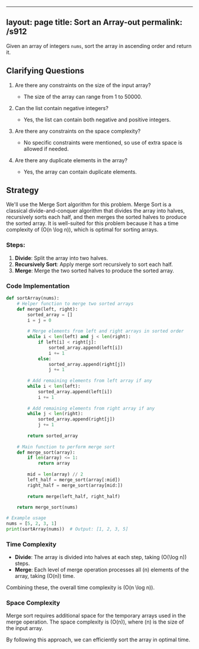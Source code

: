 
---
layout: page
title:  Sort an Array-out
permalink: /s912
---

Given an array of integers `nums`, sort the array in ascending order and return it.

## Clarifying Questions

1. Are there any constraints on the size of the input array?
   - The size of the array can range from 1 to 50000.
   
2. Can the list contain negative integers?
   - Yes, the list can contain both negative and positive integers.
   
3. Are there any constraints on the space complexity?
   - No specific constraints were mentioned, so use of extra space is allowed if needed.

4. Are there any duplicate elements in the array?
   - Yes, the array can contain duplicate elements.

## Strategy

We'll use the Merge Sort algorithm for this problem. Merge Sort is a classical divide-and-conquer algorithm that divides the array into halves, recursively sorts each half, and then merges the sorted halves to produce the sorted array. It is well-suited for this problem because it has a time complexity of \(O(n \log n)\), which is optimal for sorting arrays.

### Steps:
1. **Divide**: Split the array into two halves.
2. **Recursively Sort**: Apply merge sort recursively to sort each half.
3. **Merge**: Merge the two sorted halves to produce the sorted array.

### Code Implementation

```python
def sortArray(nums):
    # Helper function to merge two sorted arrays
    def merge(left, right):
        sorted_array = []
        i = j = 0
        
        # Merge elements from left and right arrays in sorted order
        while i < len(left) and j < len(right):
            if left[i] < right[j]:
                sorted_array.append(left[i])
                i += 1
            else:
                sorted_array.append(right[j])
                j += 1
        
        # Add remaining elements from left array if any
        while i < len(left):
            sorted_array.append(left[i])
            i += 1
        
        # Add remaining elements from right array if any
        while j < len(right):
            sorted_array.append(right[j])
            j += 1
        
        return sorted_array
    
    # Main function to perform merge sort
    def merge_sort(array):
        if len(array) <= 1:
            return array
        
        mid = len(array) // 2
        left_half = merge_sort(array[:mid])
        right_half = merge_sort(array[mid:])
        
        return merge(left_half, right_half)
    
    return merge_sort(nums)

# Example usage
nums = [5, 2, 3, 1]
print(sortArray(nums))  # Output: [1, 2, 3, 5]
```

### Time Complexity

- **Divide**: The array is divided into halves at each step, taking \(O(\log n)\) steps.
- **Merge**: Each level of merge operation processes all \(n\) elements of the array, taking \(O(n)\) time.

Combining these, the overall time complexity is \(O(n \log n)\).

### Space Complexity

Merge sort requires additional space for the temporary arrays used in the merge operation. The space complexity is \(O(n)\), where \(n\) is the size of the input array.

By following this approach, we can efficiently sort the array in optimal time.